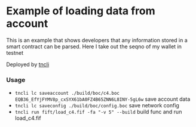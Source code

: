 # Example of loading data from account

This is an example that shows developers that any information stored in a smart contract can be parsed. Here I take out the seqno of my wallet in testnet

Deployed by [tncli](https://github.com/disintar/tncli)



### Usage

- `tncli lc saveaccount ./build/boc/c4.boc EQB36_EfYjFYMV8p_cxSYX61bA0FZ4B65ZNN6L8INY-5gL6w` save account data
- `tncli lc saveconfig ./build/boc/config.boc` save network config
- `tncli run fift/load_c4.fif -fa "-v 5" --build` build func and run load_c4.fif
